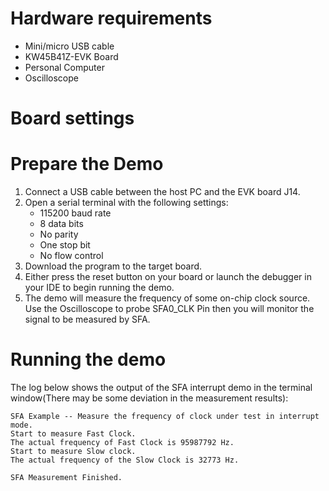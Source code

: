 Hardware requirements
=====================
- Mini/micro USB cable
- KW45B41Z-EVK Board
- Personal Computer
- Oscilloscope

Board settings
============

Prepare the Demo
===============
1.  Connect a USB cable between the host PC and the EVK board J14.
2.  Open a serial terminal with the following settings:
    - 115200 baud rate
    - 8 data bits
    - No parity
    - One stop bit
    - No flow control
3.  Download the program to the target board.
4.  Either press the reset button on your board or launch the debugger in your IDE to begin running the demo.
5.  The demo will measure the frequency of some on-chip clock source.
    Use the Oscilloscope to probe SFA0_CLK Pin then you will monitor the signal to be measured by SFA.

Running the demo
================
The log below shows the output of the SFA interrupt demo in the terminal window(There may be some deviation in the measurement results):
~~~~~~~~~~~~~~~~~~~~~~~~~~~~~~~~~~~
SFA Example -- Measure the frequency of clock under test in interrupt mode.
Start to measure Fast Clock.
The actual frequency of Fast Clock is 95987792 Hz.
Start to measure Slow clock.
The actual frequency of the Slow Clock is 32773 Hz.

SFA Measurement Finished.

~~~~~~~~~~~~~~~~~~~~~~~~~~~~~~~~~~~
